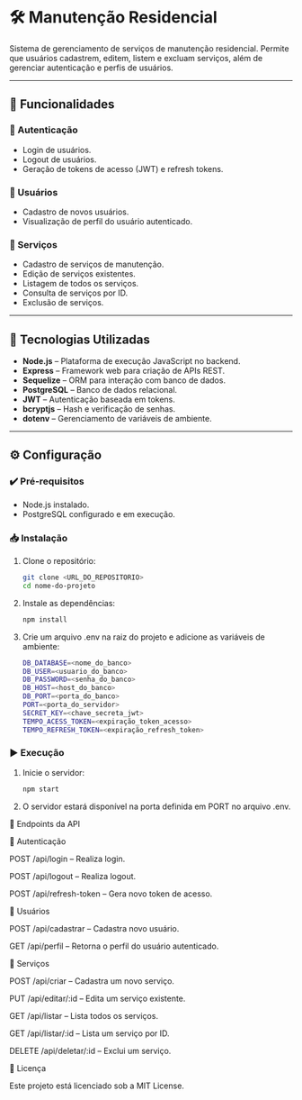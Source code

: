 # 🛠️ Manutenção Residencial

Sistema de gerenciamento de serviços de manutenção residencial. Permite que usuários cadastrem, editem, listem e excluam serviços, além de gerenciar autenticação e perfis de usuários.

---

## 📌 Funcionalidades

### 🔐 Autenticação
- Login de usuários.
- Logout de usuários.
- Geração de tokens de acesso (JWT) e refresh tokens.

### 👤 Usuários
- Cadastro de novos usuários.
- Visualização de perfil do usuário autenticado.

### 🧰 Serviços
- Cadastro de serviços de manutenção.
- Edição de serviços existentes.
- Listagem de todos os serviços.
- Consulta de serviços por ID.
- Exclusão de serviços.

---

## 🧪 Tecnologias Utilizadas

- **Node.js** – Plataforma de execução JavaScript no backend.  
- **Express** – Framework web para criação de APIs REST.  
- **Sequelize** – ORM para interação com banco de dados.  
- **PostgreSQL** – Banco de dados relacional.  
- **JWT** – Autenticação baseada em tokens.  
- **bcryptjs** – Hash e verificação de senhas.  
- **dotenv** – Gerenciamento de variáveis de ambiente.

---

## ⚙️ Configuração

### ✔️ Pré-requisitos

- Node.js instalado.  
- PostgreSQL configurado e em execução.

### 📥 Instalação

1. Clone o repositório:

   ```bash
   git clone <URL_DO_REPOSITORIO>
   cd nome-do-projeto

2. Instale as dependências:

   ```bash
   npm install

3. Crie um arquivo .env na raiz do projeto e adicione as variáveis de ambiente:

   ```bash
   DB_DATABASE=<nome_do_banco>
   DB_USER=<usuario_do_banco>
   DB_PASSWORD=<senha_do_banco>
   DB_HOST=<host_do_banco>
   DB_PORT=<porta_do_banco>
   PORT=<porta_do_servidor>
   SECRET_KEY=<chave_secreta_jwt>
   TEMPO_ACESS_TOKEN=<expiração_token_acesso>
   TEMPO_REFRESH_TOKEN=<expiração_refresh_token>

### ▶️ Execução

1. Inicie o servidor:

   ```bash
   npm start

4. O servidor estará disponível na porta definida em PORT no arquivo .env.

📡 Endpoints da API

🔐 Autenticação

POST /api/login – Realiza login.

POST /api/logout – Realiza logout.

POST /api/refresh-token – Gera novo token de acesso.

👤 Usuários

POST /api/cadastrar – Cadastra novo usuário.

GET /api/perfil – Retorna o perfil do usuário autenticado.

🧰 Serviços

POST /api/criar – Cadastra um novo serviço.

PUT /api/editar/:id – Edita um serviço existente.

GET /api/listar – Lista todos os serviços.

GET /api/listar/:id – Lista um serviço por ID.

DELETE /api/deletar/:id – Exclui um serviço.

📄 Licença

Este projeto está licenciado sob a MIT License.
